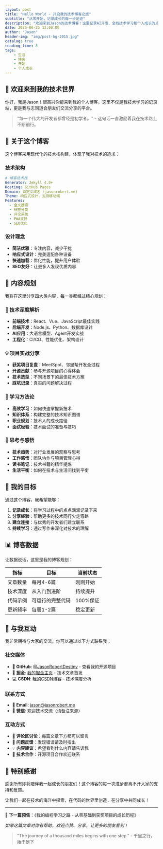 ```yaml
---
layout: post
title: "Hello World - 开启我的技术博客之旅"
subtitle: "从零开始，记录成长的每一步足迹"
description: "欢迎来到Jason的技术博客！这里记录AI开发、全栈技术学习和个人成长的点点滴滴。从Hello World开始，一起探索技术世界的无限可能。"
date: 2025-06-25 12:00:00
author: "Jason"
header-img: "img/post-bg-2015.jpg"
catalog: true
reading_time: 8
tags:
    - 生活
    - 博客
    - 开始
    - 个人成长
---
```


## 🎉 欢迎来到我的技术世界

你好，我是Jason！很高兴你能来到我的个人博客。这里不仅是我技术学习的记录站，更是我与志同道合朋友们交流分享的平台。

> "每一个伟大的开发者都曾经是初学者。" - 这句话一直激励着我在技术路上不断前行。

## 🚀 关于这个博客

这个博客采用现代化的技术栈构建，体现了我对技术的追求：

### 技术架构
```yaml
# 博客技术栈
Generator: Jekyll 4.0+
Hosting: GitHub Pages
Domain: 自定义域名 (jasonrobert.me)
Theme: 响应式设计，支持移动端
Features:
  - 全文搜索
  - 标签分类
  - 评论系统
  - PWA支持
  - SEO优化
```

### 设计理念
- **简洁优雅**：专注内容，减少干扰
- **响应式设计**：完美适配各种设备
- **快速加载**：优化性能，提升用户体验
- **SEO友好**：让更多人发现优质内容

## 📝 内容规划

我将在这里分享四大类内容，每一类都经过精心规划：

### 🔧 技术深度解析
- **前端技术**：React、Vue、JavaScript最佳实践
- **后端开发**：Node.js、Python、数据库设计
- **AI应用**：大语言模型、Agent开发实战
- **工程化**：CI/CD、性能优化、架构设计

### 💡 项目实战分享
- **获奖项目复盘**：MeetSpot、邻里帮开发全过程
- **开源贡献**：参与开源项目的心得体会
- **技术选型**：不同场景下的最佳技术方案
- **踩坑记录**：真实的问题解决过程

### 🎯 学习方法论
- **高效学习**：如何快速掌握新技术
- **知识体系**：构建完整的技术知识图谱
- **职业规划**：技术人的成长路径
- **面试经验**：技术面试的准备与技巧

### 🌟 思考与感悟
- **技术趋势**：对行业发展的观察与思考
- **工作感悟**：团队协作与项目管理心得
- **读书笔记**：技术书籍的精华提炼
- **生活平衡**：如何在技术与生活间找到平衡

## 🎯 我的目标

通过这个博客，我希望能够：

1. **记录成长**：将学习过程中的点点滴滴记录下来
2. **分享经验**：帮助更多的技术同行少走弯路
3. **建立连接**：与优秀的开发者们建立联系
4. **持续学习**：通过写作来深化对技术的理解

## 📊 博客数据

让数据说话，这里是我的博客规划：

| 指标 | 目标 | 当前状态 |
|------|------|----------|
| 文章数量 | 每月4-6篇 | 刚刚开始 |
| 技术深度 | 从入门到进阶 | 持续提升 |
| 代码示例 | 可运行的完整代码 | 100%保证 |
| 更新频率 | 每周1-2篇 | 稳定更新 |

## 🤝 与我互动

我非常期待与大家的交流，你可以通过以下方式联系我：

### 社交媒体
- 🐙 **GitHub**: [@JasonRobertDestiny](https://github.com/JasonRobertDestiny) - 查看我的开源项目
- 📝 **掘金**: [我的掘金主页](https://juejin.cn/user/2637056597039172) - 技术文章首发
- 💻 **CSDN**: [我的CSDN博客](https://blog.csdn.net/Soulrobert520) - 技术深度分析

### 联系方式
- 📧 **Email**: jason@jasonrobert.me
- 💬 **微信**: 欢迎技术交流（请备注来源）

### 互动方式
- 💬 **评论区讨论**：每篇文章下方都可以留言
- 🐛 **问题反馈**：发现错误请及时指出
- 💡 **内容建议**：希望看到什么内容请告诉我
- 🤝 **技术合作**：开源项目合作欢迎联系

## 🎊 特别感谢

感谢所有即将陪伴我一起成长的朋友们！这个博客的每一次进步都离不开大家的支持和反馈。

让我们一起在技术的海洋中探索，在代码的世界里创造，在分享中共同成长！

---

**🚀 下一篇预告**：《我的编程学习之路 - 从零基础到获奖项目的成长历程》

*如果这篇文章对你有帮助，欢迎点赞、分享，让更多的朋友看到！*

> "The journey of a thousand miles begins with one step." - 千里之行，始于足下
